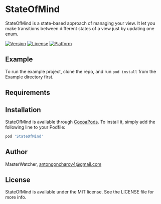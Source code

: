 # StateOfMind

StateOfMind is a state-based approach of managing your view. It let you make transitions between different states of a view just by updating one enum.

[![Version](https://img.shields.io/cocoapods/v/StateOfMind.svg?style=flat)](https://cocoapods.org/pods/StateOfMind)
[![License](https://img.shields.io/cocoapods/l/StateOfMind.svg?style=flat)](https://cocoapods.org/pods/StateOfMind)
[![Platform](https://img.shields.io/cocoapods/p/StateOfMind.svg?style=flat)](https://cocoapods.org/pods/StateOfMind)

## Example

To run the example project, clone the repo, and run `pod install` from the Example directory first.

## Requirements

## Installation

StateOfMind is available through [CocoaPods](https://cocoapods.org). To install
it, simply add the following line to your Podfile:

```ruby
pod 'StateOfMind'
```

## Author

MasterWatcher, antongoncharov4@gmail.com

## License

StateOfMind is available under the MIT license. See the LICENSE file for more info.
